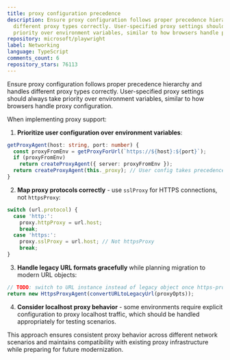 ```yaml
---
title: proxy configuration precedence
description: Ensure proxy configuration follows proper precedence hierarchy and handles
  different proxy types correctly. User-specified proxy settings should always take
  priority over environment variables, similar to how browsers handle proxy configuration.
repository: microsoft/playwright
label: Networking
language: TypeScript
comments_count: 6
repository_stars: 76113
---
```


Ensure proxy configuration follows proper precedence hierarchy and handles different proxy types correctly. User-specified proxy settings should always take priority over environment variables, similar to how browsers handle proxy configuration.

When implementing proxy support:

1. **Prioritize user configuration over environment variables**:
```typescript
getProxyAgent(host: string, port: number) {
  const proxyFromEnv = getProxyForUrl(`https://${host}:${port}`);
  if (proxyFromEnv)
    return createProxyAgent({ server: proxyFromEnv });
  return createProxyAgent(this._proxy); // User config takes precedence
}
```

2. **Map proxy protocols correctly** - use `sslProxy` for HTTPS connections, not `httpsProxy`:
```typescript
switch (url.protocol) {
  case 'http:':
    proxy.httpProxy = url.host;
    break;
  case 'https:':
    proxy.sslProxy = url.host; // Not httpsProxy
    break;
}
```

3. **Handle legacy URL formats gracefully** while planning migration to modern URL objects:
```typescript
// TODO: switch to URL instance instead of legacy object once https-proxy-agent supports it.
return new HttpsProxyAgent(convertURLtoLegacyUrl(proxyOpts));
```

4. **Consider localhost proxy behavior** - some environments require explicit configuration to proxy localhost traffic, which should be handled appropriately for testing scenarios.

This approach ensures consistent proxy behavior across different network scenarios and maintains compatibility with existing proxy infrastructure while preparing for future modernization.
